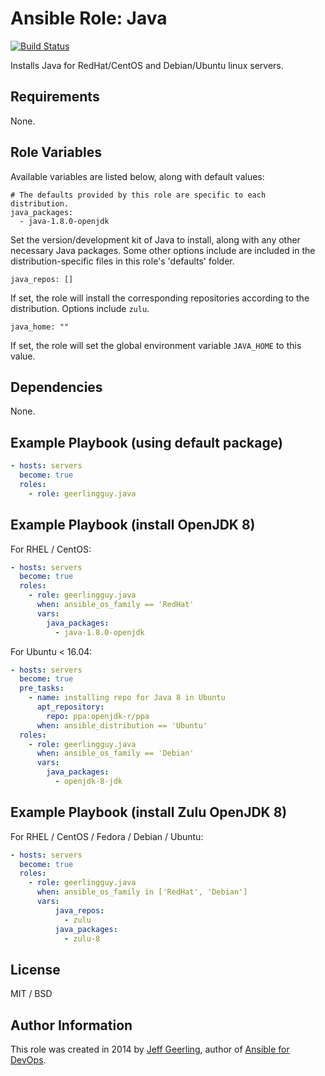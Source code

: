 # Ansible Role: Java

[![Build Status](https://travis-ci.org/geerlingguy/ansible-role-java.svg?branch=master)](https://travis-ci.org/geerlingguy/ansible-role-java)

Installs Java for RedHat/CentOS and Debian/Ubuntu linux servers.

## Requirements

None.

## Role Variables

Available variables are listed below, along with default values:

    # The defaults provided by this role are specific to each distribution.
    java_packages:
      - java-1.8.0-openjdk

Set the version/development kit of Java to install, along with any other necessary Java packages. Some other options include are included in the distribution-specific files in this role's 'defaults' folder.

    java_repos: []

If set, the role will install the corresponding repositories according to the distribution. Options include `zulu`.

    java_home: ""

If set, the role will set the global environment variable `JAVA_HOME` to this value.

## Dependencies

None.

## Example Playbook (using default package)

```yaml
- hosts: servers
  become: true
  roles:
    - role: geerlingguy.java
```

## Example Playbook (install OpenJDK 8)

For RHEL / CentOS:

```yaml
- hosts: servers
  become: true
  roles:
    - role: geerlingguy.java
      when: ansible_os_family == 'RedHat'
      vars:
        java_packages:
          - java-1.8.0-openjdk
```

For Ubuntu < 16.04:

```yaml
- hosts: servers
  become: true
  pre_tasks:
    - name: installing repo for Java 8 in Ubuntu
      apt_repository:
        repo: ppa:openjdk-r/ppa
      when: ansible_distribution == 'Ubuntu'
  roles:
    - role: geerlingguy.java
      when: ansible_os_family == 'Debian'
      vars:
        java_packages:
          - openjdk-8-jdk
```

## Example Playbook (install Zulu OpenJDK 8)

For RHEL / CentOS / Fedora / Debian / Ubuntu:

```yaml
- hosts: servers
  become: true
  roles:
    - role: geerlingguy.java
      when: ansible_os_family in ['RedHat', 'Debian']
      vars:
          java_repos:
            - zulu
          java_packages:
            - zulu-8
```

## License

MIT / BSD

## Author Information

This role was created in 2014 by [Jeff Geerling](https://www.jeffgeerling.com/), author of [Ansible for DevOps](https://www.ansiblefordevops.com/).
